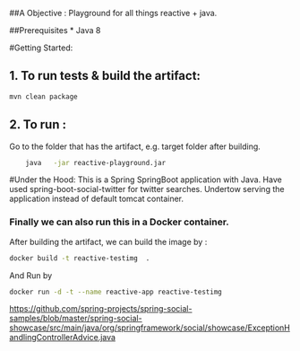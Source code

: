 ##A Objective : 
Playground for all things reactive + java.

##Prerequisites
    * Java 8  

#Getting Started: 
## 1. To run tests & build the artifact: 
```sh
mvn clean package
```
## 2. To run : 
Go to the folder that has the artifact, e.g. target folder after building.
```sh
    java   -jar reactive-playground.jar
``` 
    
#Under the Hood:
This is a Spring SpringBoot application with Java. 
Have used spring-boot-social-twitter for twitter searches.
Undertow serving the application instead of default tomcat container.
  
  
### Finally we can also run this in a Docker container.
After building the artifact, we can build the image by : 
 ```sh
docker build -t reactive-testimg  . 
 ``` 
And Run by  
```sh
docker run -d -t --name reactive-app reactive-testimg 
 ```  
 
 https://github.com/spring-projects/spring-social-samples/blob/master/spring-social-showcase/src/main/java/org/springframework/social/showcase/ExceptionHandlingControllerAdvice.java